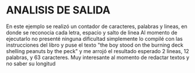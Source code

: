 # ANALISIS DE SALIDA 
En este ejemplo se realizó un contador de caracteres, palabras y lineas, en donde se reconocia cada letra, espacio y salto de linea
Al momento de ejecutarlo no presenté ninguna dificultad simplemente lo compilé con las instrucciones del libro y puse el texto "the boy stood on the burning deck     
shelling peanuts by the peck" y me arrojó el resultado esperado 2 lineas, 12 palabras, y 63 caracteres.
Muy interesante al momento de redactar textos y no saber su longitud
